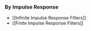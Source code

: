 ### By Impulse Response
- [[Infinite Impulse Response Filters]]
- [[Finite Impulse Response Filters]]